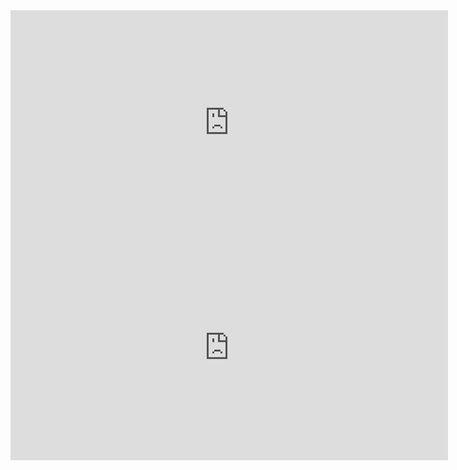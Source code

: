 <iframe width="700" height="360" src="https://w2.countingdownto.com/4955228" frameborder="0"></iframe>

<iframe width="700" height="360" src="https://w2.countingdownto.com/4955595" frameborder="0"></iframe>



